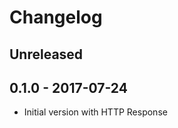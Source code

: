 # Changelog

<!-- There is always Unreleased section on the top. Subsections (Added, Changed, Fixed, Removed) should be added as needed. -->

## Unreleased

## 0.1.0 - 2017-07-24
- Initial version with HTTP Response 
